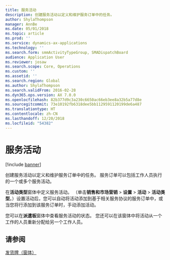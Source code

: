 ```yaml
---
title: 服务活动
description: 创建服务活动以定义和维护服务订单中的任务。
author: ShylaThompson
manager: AnnBe
ms.date: 05/01/2018
ms.topic: article
ms.prod: ''
ms.service: dynamics-ax-applications
ms.technology: ''
ms.search.form: smmActivityTypeGroup, SMADispatchBoard
audience: Application User
ms.reviewer: josaw
ms.search.scope: Core, Operations
ms.custom: ''
ms.assetid: ''
ms.search.region: Global
ms.author: ShylaThompson
ms.search.validFrom: 2016-02-28
ms.dyn365.ops.version: AX 7.0.0
ms.openlocfilehash: 82b377d9c3a230c6650ac66eb3ee8a32b5a77d8e
ms.sourcegitcommit: 73e10192fb6318dee5bb1129591120199de6a487
ms.translationtype: HT
ms.contentlocale: zh-CN
ms.lasthandoff: 12/20/2018
ms.locfileid: "54382"
---
```

# <a name="service-activities"></a>服务活动        

[!include [banner](../includes/banner.md)]


创建服务活动以定义和维护服务订单中的任务。 服务订单可以包括工作人员执行的一个或多个服务活动。

在**活动类型**窗体中定义服务活动。 （单击**销售和市场营销** \> **设置** \> **活动** \> **活动类型**。）设置活动后，您可以自动将活动添加到基于相关服务协议的服务订单中，或当您将行添加到该服务订单时，手动添加活动。

您可以在**派遣板**窗体中查看服务活动的状态。 您还可以在该窗体中将活动从一个工作的人员重新分配给另一个工作人员。

## <a name="see-also"></a>请参阅

[发货牌（窗体）](https://technet.microsoft.com/en-us/library/hh242789\(v=ax.60\))


